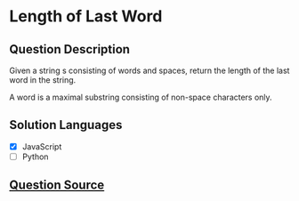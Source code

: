# Length of Last Word

## Question Description

Given a string s consisting of words and spaces, return the length of the last word in the string.

A word is a maximal substring consisting of non-space characters only.

## Solution Languages

- [x] JavaScript
- [ ] Python

## [Question Source](https://leetcode.com/problems/length-of-last-word)
